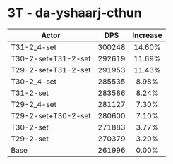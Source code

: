# 3T - da-yshaarj-cthun
| Actor | DPS | Increase |
|---|:---:|:---:|
|T31-2_4-set|300248|14.60%|
|T30-2-set+T31-2-set|292619|11.69%|
|T29-2-set+T31-2-set|291953|11.43%|
|T30-2_4-set|285535|8.98%|
|T31-2-set|283586|8.24%|
|T29-2_4-set|281127|7.30%|
|T29-2-set+T30-2-set|280600|7.10%|
|T30-2-set|271883|3.77%|
|T29-2-set|270379|3.20%|
|Base|261996|0.00%|
